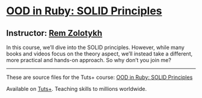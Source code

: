 # [OOD in Ruby: SOLID Principles][published url]
## Instructor: [Rem Zolotykh][instructor url]


In this course, we’ll dive into the SOLID principles. However, while many books and videos focus on the theory aspect, we’ll instead take a different, more practical and hands-on approach. So why don’t you join me?


------

These are source files for the Tuts+ course: [OOD in Ruby: SOLID Principles][published url]

Available on [Tuts+](https://tutsplus.com). Teaching skills to millions worldwide.

[published url]: https://code.tutsplus.com/courses/ood-in-ruby-solid-principles
[instructor url]: https://tutsplus.com/authors/rem-zolotykh
